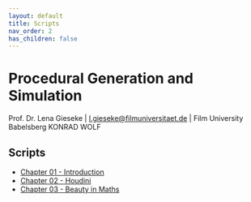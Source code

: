 ```yaml
---
layout: default
title: Scripts
nav_order: 2
has_children: false
---
```


# Procedural Generation and Simulation

Prof. Dr. Lena Gieseke \| l.gieseke@filmuniversitaet.de \| Film University Babelsberg KONRAD WOLF

## Scripts

* [Chapter 01 - Introduction](pgs_ss22_01_intro_script.md)
* [Chapter 02 - Houdini](pgs_ss22_02_houdini_script.md)
* [Chapter 03 - Beauty in Maths](pgs_ss22_03_mathsbeauty_script.md)
